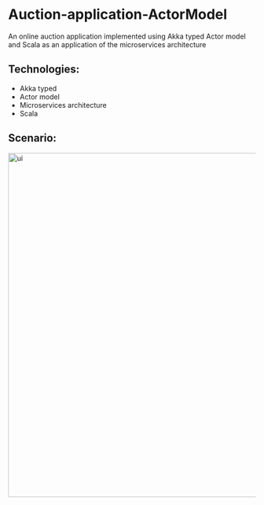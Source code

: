 # Auction-application-ActorModel
An online auction application implemented using Akka typed Actor model and Scala as an application of the microservices architecture
## Technologies:
- Akka typed
- Actor model
- Microservices architecture
- Scala
## Scenario:
<img width="700" alt="ui" src="https://user-images.githubusercontent.com/95744398/224351525-0dd246a2-e373-4ef8-85e1-1b769bed7de9.png">
